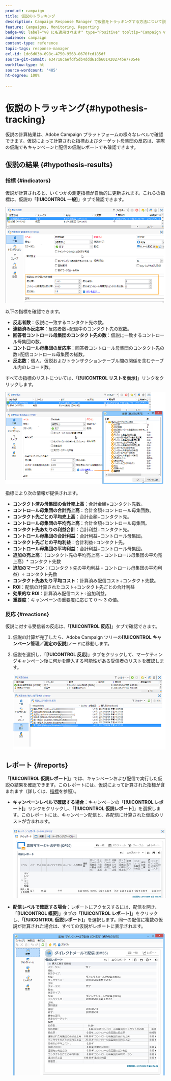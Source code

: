 ```yaml
---
product: campaign
title: 仮説のトラッキング
description: Campaign Response Manager で仮説をトラッキングする方法について説明します。
feature: Campaigns, Monitoring, Reporting
badge-v8: label="v8 にも適用されます" type="Positive" tooltip="Campaign v8 にも適用されます"
audience: campaign
content-type: reference
topic-tags: response-manager
exl-id: 1dc6d03b-698c-4750-9563-0676fcd185df
source-git-commit: e34718caefdf5db4ddd61db601420274be77054e
workflow-type: ht
source-wordcount: '485'
ht-degree: 100%

---
```


# 仮説のトラッキング{#hypothesis-tracking}



仮説の計算結果は、Adobe Campaign プラットフォームの様々なレベルで確認できます。仮説によって計算された指標およびターゲット母集団の反応は、実際の仮説でもキャンペーンと配信の仮説レポートでも確認できます。

## 仮説の結果 {#hypothesis-results}

### 指標 {#indicators}

仮説が計算されると、いくつかの測定指標が自動的に更新されます。これらの指標は、仮説の「**[!UICONTROL 一般]**」タブで確認できます。

![](assets/response_hypothesis_delivery_example_010.png)

以下の指標を確認できます。

* **反応者数**：仮説に一致するコンタクト先の数。
* **連絡済み反応率**：反応者数÷配信中のコンタクト先の総数。
* **回答者コントロール母集団のコンタクト先の数**：仮説に一致するコントロール母集団の数。
* **コントロール母集団の反応率**：回答者コントロール母集団のコンタクト先の数÷配信コントロール母集団の総数。
* **反応数**：個人、仮説およびトランザクションテーブル間の関係を含むテーブル内のレコード数。

すべての指標のリストについては、「**[!UICONTROL リストを表示]**」リンクをクリックします。

![](assets/response_hypothesis_indicators_002.png)

指標により次の情報が提供されます。

* **コンタクト済み母集団の合計売上高**：合計金額÷コンタクト先数。
* **コントロール母集団の合計売上高**：合計金額÷コントロール母集団数。
* **コンタクト先ごとの平均売上高**：合計金額÷コンタクト先。
* **コントロール母集団の平均売上高**：合計金額÷コントロール母集団。
* **コンタクト先あたりの利益合計**：合計利益÷コンタクト先。
* **コントロール母集団の合計利益**：合計利益÷コントロール母集団。
* **コンタクト先ごとの平均利益**：合計利益÷コンタクト先。
* **コントロール母集団の平均利益**：合計利益÷コントロール母集団。
* **追加の売上高**：（コンタクト先の平均売上高 - コントロール母集団の平均売上高）&#42; コンタクト先数
* **追加のマージン**：（コンタクト先の平均利益 - コントロール母集団の平均利益）÷ コンタクト先数
* **コンタクト先あたり平均コスト**：計算済み配信コスト÷コンタクト先数。
* **ROI**：配信の計算されたコスト÷コンタクト先ごとの合計利益
* **効果的な ROI**：計算済み配信コスト÷追加利益。
* **重要度**：キャンペーンの重要度に応じて 0 ～ 3 の値。

### 反応 {#reactions}

仮説に対する受信者の反応は、「**[!UICONTROL 反応]**」タブで確認できます。

1. 仮説の計算が完了したら、Adobe Campaign ツリーの&#x200B;**[!UICONTROL キャンペーン管理／測定の仮説]**&#x200B;ノードに移動します。
1. 仮説を選択し、「**[!UICONTROL 反応]**」タブをクリックして、マーケティングキャンペーン後に何かを購入する可能性がある受信者のリストを確認します。

   ![](assets/response_hypothesis_reactions_001.png)

## レポート {#reports}

「**[!UICONTROL 仮説レポート]**」では、キャンペーンおよび配信で実行した仮説の結果を確認できます。このレポートには、仮説によって計算された指標が含まれます（詳しくは、[指標](#indicators)を参照）。

* **キャンペーンレベルで確認する場合**：キャンペーンの「**[!UICONTROL レポート]**」リンクをクリックし、「**[!UICONTROL 仮説レポート]**」を選択します。このレポートには、キャンペーン配信と、各配信に計算された仮説のリストが含まれます。

  ![](assets/response_hypothesis_campaign_report_001.png)

* **配信レベルで確認する場合**：レポートにアクセスするには、配信を開き、「**[!UICONTROL 概要]**」タブの「**[!UICONTROL レポート]**」をクリックし、「**[!UICONTROL 仮説レポート]**」を選択します。同一の配信に複数の仮説が計算された場合は、すべての仮説がレポートに表示されます。

  ![](assets/response_hypothesis_delivery_report_001.png)
